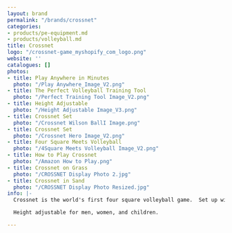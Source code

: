 ```yaml
---
layout: brand
permalink: "/brands/crossnet"
categories:
- products/pe-equipment.md
- products/volleyball.md
title: Crossnet
logo: "/crossnet-game_myshopify_com_logo.png"
website: ''
catalogues: []
photos:
- title: Play Anywhere in Minutes
  photo: "/Play Anywhere_Image_V2.png"
- title: The Perfect Volleyball Training Tool
  photo: "/Perfect Training Tool Image_V2.png"
- title: Height Adjustable
  photo: "/Height Adjustable Image_V3.png"
- title: Crossnet Set
  photo: "/Crossnet Wilson BallI Image.png"
- title: Crossnet Set
  photo: "/Crossnet Hero Image_V2.png"
- title: Four Square Meets Volleyball
  photo: "/4Square Meets Volleyball Image_V2.png"
- title: How to Play Crossnet
  photo: "/Amazon How to Play.png"
- title: Crossnet on Grass
  photo: "/CROSSNET Display Photo 2.jpg"
- title: Crossnet in Sand
  photo: "/CROSSNET Display Photo Resized.jpg"
info: |-
  Crossnet is the world's first four square volleyball game.  Set up within minutes in sand, grass, or indoors.

  Height adjustable for men, women, and children.

---
```

